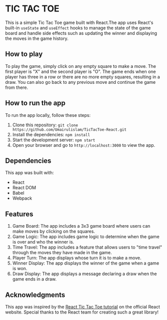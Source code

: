 # TIC TAC TOE

This is a simple Tic Tac Toe game built with React.The app uses React's built-in `useState` and `useEffect` hooks to manage the state of the game board and handle side effects such as updating the winner and displaying the moves in the game history.

## How to play

To play the game, simply click on any empty square to make a move. The first player is "X" and the second player is "O". The game ends when one player has three in a row or there are no more empty squares, resulting in a draw. You can also go back to any previous move and continue the game from there.

## How to run the app

To run the app locally, follow these steps:

1. Clone this repository: `git clone https://github.com/Umairulislam/TicTacToe-React.git`
2. Install the dependencies: `npm install`
3. Start the development server: `npm start`
4. Open your browser and go to `http://localhost:3000` to view the app.

## Dependencies

This app was built with:

- React
- React DOM
- Babel
- Webpack

## Features
1. Game Board: The app includes a 3x3 game board where users can make moves by clicking on the squares.
2. Game Logic: The app includes game logic to determine when the game is over and who the winner is.
3. Time Travel: The app includes a feature that allows users to "time travel" through the moves they have made in the game.
3. Player Turn: The app displays whose turn it is to make a move.
4. Winner Display: The app displays the winner of the game when a game is won.
5. Draw Display: The app displays a message declaring a draw when the game ends in a draw.

## Acknowledgments

This app was inspired by the [React Tic Tac Toe tutorial](https://reactjs.org/tutorial/tutorial.html) on the official React website. Special thanks to the React team for creating such a great library!